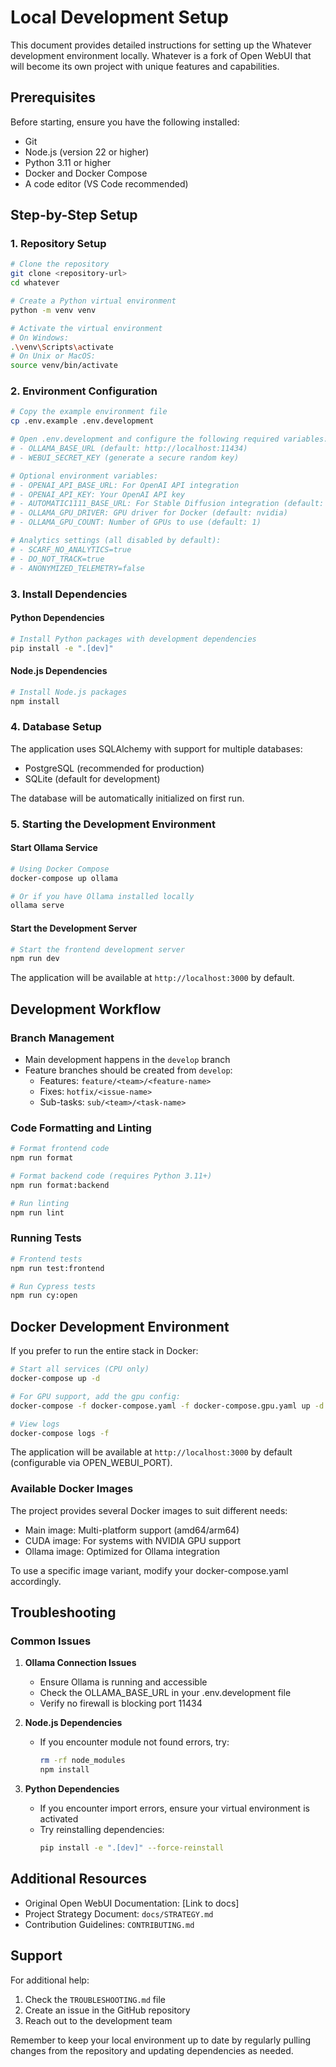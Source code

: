 # Local Development Setup

This document provides detailed instructions for setting up the Whatever development environment locally. Whatever is a fork of Open WebUI that will become its own project with unique features and capabilities.

## Prerequisites

Before starting, ensure you have the following installed:
- Git
- Node.js (version 22 or higher)
- Python 3.11 or higher
- Docker and Docker Compose
- A code editor (VS Code recommended)

## Step-by-Step Setup

### 1. Repository Setup
```bash
# Clone the repository
git clone <repository-url>
cd whatever

# Create a Python virtual environment
python -m venv venv

# Activate the virtual environment
# On Windows:
.\venv\Scripts\activate
# On Unix or MacOS:
source venv/bin/activate
```

### 2. Environment Configuration
```bash
# Copy the example environment file
cp .env.example .env.development

# Open .env.development and configure the following required variables:
# - OLLAMA_BASE_URL (default: http://localhost:11434)
# - WEBUI_SECRET_KEY (generate a secure random key)

# Optional environment variables:
# - OPENAI_API_BASE_URL: For OpenAI API integration
# - OPENAI_API_KEY: Your OpenAI API key
# - AUTOMATIC1111_BASE_URL: For Stable Diffusion integration (default: http://localhost:7860)
# - OLLAMA_GPU_DRIVER: GPU driver for Docker (default: nvidia)
# - OLLAMA_GPU_COUNT: Number of GPUs to use (default: 1)

# Analytics settings (all disabled by default):
# - SCARF_NO_ANALYTICS=true
# - DO_NOT_TRACK=true
# - ANONYMIZED_TELEMETRY=false
```

### 3. Install Dependencies

#### Python Dependencies
```bash
# Install Python packages with development dependencies
pip install -e ".[dev]"
```

#### Node.js Dependencies
```bash
# Install Node.js packages
npm install
```

### 4. Database Setup

The application uses SQLAlchemy with support for multiple databases:
- PostgreSQL (recommended for production)
- SQLite (default for development)

The database will be automatically initialized on first run.

### 5. Starting the Development Environment

#### Start Ollama Service
```bash
# Using Docker Compose
docker-compose up ollama

# Or if you have Ollama installed locally
ollama serve
```

#### Start the Development Server
```bash
# Start the frontend development server
npm run dev
```

The application will be available at `http://localhost:3000` by default.

## Development Workflow

### Branch Management
- Main development happens in the `develop` branch
- Feature branches should be created from `develop`:
  - Features: `feature/<team>/<feature-name>`
  - Fixes: `hotfix/<issue-name>`
  - Sub-tasks: `sub/<team>/<task-name>`

### Code Formatting and Linting
```bash
# Format frontend code
npm run format

# Format backend code (requires Python 3.11+)
npm run format:backend

# Run linting
npm run lint
```

### Running Tests
```bash
# Frontend tests
npm run test:frontend

# Run Cypress tests
npm run cy:open
```

## Docker Development Environment

If you prefer to run the entire stack in Docker:

```bash
# Start all services (CPU only)
docker-compose up -d

# For GPU support, add the gpu config:
docker-compose -f docker-compose.yaml -f docker-compose.gpu.yaml up -d

# View logs
docker-compose logs -f
```

The application will be available at `http://localhost:3000` by default (configurable via OPEN_WEBUI_PORT).

### Available Docker Images

The project provides several Docker images to suit different needs:
- Main image: Multi-platform support (amd64/arm64)
- CUDA image: For systems with NVIDIA GPU support
- Ollama image: Optimized for Ollama integration

To use a specific image variant, modify your docker-compose.yaml accordingly.

## Troubleshooting

### Common Issues

1. **Ollama Connection Issues**
   - Ensure Ollama is running and accessible
   - Check the OLLAMA_BASE_URL in your .env.development file
   - Verify no firewall is blocking port 11434

2. **Node.js Dependencies**
   - If you encounter module not found errors, try:
     ```bash
     rm -rf node_modules
     npm install
     ```

3. **Python Dependencies**
   - If you encounter import errors, ensure your virtual environment is activated
   - Try reinstalling dependencies:
     ```bash
     pip install -e ".[dev]" --force-reinstall
     ```

## Additional Resources

- Original Open WebUI Documentation: [Link to docs]
- Project Strategy Document: `docs/STRATEGY.md`
- Contribution Guidelines: `CONTRIBUTING.md`

## Support

For additional help:
1. Check the `TROUBLESHOOTING.md` file
2. Create an issue in the GitHub repository
3. Reach out to the development team

Remember to keep your local environment up to date by regularly pulling changes from the repository and updating dependencies as needed.
